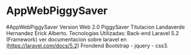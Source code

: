 # AppWebPiggySaver
#AppWebPiggySaver Version Web 2.0 PiggySaver Titulacion Landaverde Hernandez Erick Alberto. Tecnologias Utilizadas: Back-end Laravel 5.2 (Framework) ver documentacion sobre laravel en (https://laravel.com/docs/5.2) Frondend Bootstrap - jquery - css3.
